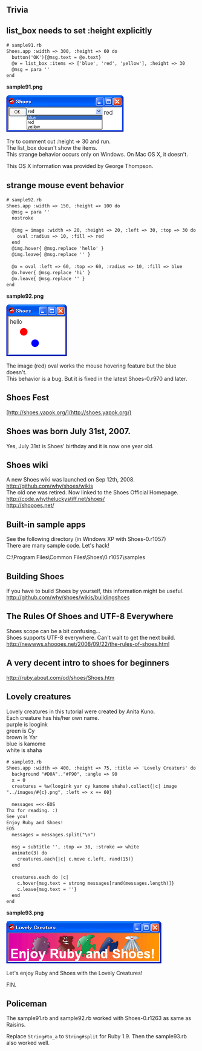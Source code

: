 Trivia
------

list\_box needs to set :height explicitly
----------------------------------------

	# sample91.rb
	Shoes.app :width => 300, :height => 60 do
	  button('OK'){@msg.text = @e.text}
	  @e = list_box :items => ['blue', 'red', 'yellow'], :height => 30
	  @msg = para ''
	end  

**sample91.png**

![sample91.png](http://github.com/ashbb/shoes_tutorial_html/raw/master/images/sample91.png)

Try to comment out :height => 30 and run. <br>
The list\_box doesn't show the items. <br>
This strange behavior occurs only on Windows. On Mac OS X, it doesn't. <br>

This OS X information was provided by George Thompson. <br>


strange mouse event behavior
--------------------------------

	# sample92.rb
	Shoes.app :width => 150, :height => 100 do
	  @msg = para ''
	  nostroke
	 
	  @img = image :width => 20, :height => 20, :left => 30, :top => 30 do
	    oval :radius => 10, :fill => red
	  end
	  @img.hover{ @msg.replace 'hello' }
	  @img.leave{ @msg.replace '' }
	 
	  @o = oval :left => 60, :top => 60, :radius => 10, :fill => blue
	  @o.hover{ @msg.replace 'hi' }
	  @o.leave{ @msg.replace '' }
	end

**sample92.png**

![sample92.png](http://github.com/ashbb/shoes_tutorial_html/raw/master/images/sample92.png)

The image (red) oval works the mouse hovering feature but the blue doesn't. <br>
This behavior is a bug. But it is fixed in the latest Shoes-0.r970 and later. <br>


Shoes Fest
----------

[http://shoes.yapok.org/](http://shoes.yapok.org/)


Shoes was born July 31st, 2007. 
-------------------------------

Yes, July 31st is Shoes' birthday and it is now one year old.


Shoes wiki
----------

A new Shoes wiki was launched on Sep 12th, 2008. <br>
  <http://github.com/why/shoes/wikis> <br>
The old one was retired. Now linked to the Shoes Official Homepage. <br>
  <http://code.whytheluckystiff.net/shoes/> <br>
  <http://shoooes.net/> <br>


Built-in sample apps
--------------------

See the following directory (in Windows XP with Shoes-0.r1057) <br>
There are many sample code. Let's hack! <br>

C:\Program Files\Common Files\Shoes\0.r1057\samples <br>


Building Shoes
--------------

If you have to build Shoes by yourself, this information might be useful. <br>
<http://github.com/why/shoes/wikis/buildingshoes>


The Rules Of Shoes and UTF-8 Everywhere
---------------------------------------

Shoes scope can be a bit confusing... <br>
Shoes supports UTF-8 everywhere. Can't wait to get the next build. <br>
<http://newwws.shoooes.net/2008/09/22/the-rules-of-shoes.html>


A very decent intro to shoes for beginners
------------------------------------------
 <http://ruby.about.com/od/shoes/Shoes.htm>


Lovely creatures
----------------

Lovely creatures in this tutorial were created by Anita Kuno. <br>
Each creature has his/her own name. <br>
  purple is loogink <br>
  green is  Cy <br>
  brown is Yar <br>
  blue is kamome <br>
  white is shaha <br>

	# sample93.rb
	Shoes.app :width => 400, :height => 75, :title => 'Lovely Creaturs' do
	  background "#D0A".."#F90", :angle => 90
	  x = 0
	  creatures = %w(loogink yar cy kamome shaha).collect{|c| image "../images/#{c}.png", :left => x += 60}
	                    
	  messages =<<-EOS
	Thx for reading. :)
	See you!
	Enjoy Ruby and Shoes!
	EOS
	  messages = messages.split("\n")
	
	  msg = subtitle '', :top => 30, :stroke => white
	  animate(3) do
	    creatures.each{|c| c.move c.left, rand(15)}
	  end
	  
	  creatures.each do |c|
	    c.hover{msg.text = strong messages[rand(messages.length)]}
	    c.leave{msg.text = ''}
	  end
	end


**sample93.png**

![sample93.png](http://github.com/ashbb/shoes_tutorial_html/raw/master/images/sample93.png)

Let's enjoy Ruby and Shoes with the Lovely Creatures!

FIN.


Policeman
---------

The sample91.rb and sample92.rb worked with Shoes-0.r1263 as same as Raisins.

Replace `String#to_a` to `String#split` for Ruby 1.9. Then the sample93.rb also worked well.

